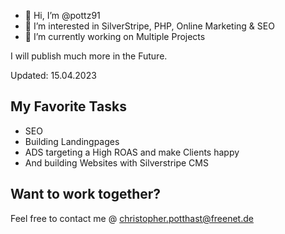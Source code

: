 - 👋 Hi, I’m @pottz91
- 👀 I’m interested in SilverStripe, PHP, Online Marketing & SEO 
- 🌱 I’m currently working on Multiple Projects

I will publish much more in the Future.

Updated: 15.04.2023

## My Favorite Tasks
- SEO
- Building Landingpages
- ADS targeting a High ROAS and make Clients happy
- And building Websites with Silverstripe CMS



## Want to work together?

Feel free to contact me @ christopher.potthast@freenet.de

<!---
pottz91/pottz91 is a ✨ special ✨ repository because its `README.md` (this file) appears on your GitHub profile.
You can click the Preview link to take a look at your changes.
--->
